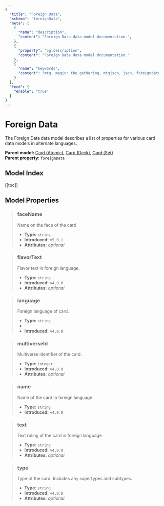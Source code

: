 ```yaml
---
{
  "title": "Foreign Data",
  "schema": "foreignData",
  "meta": [
    {
      "name": "description",
      "content": "Foreign Data data model documentation.",
    },
    {
      "property": "og:description",
      "content": "Foreign Data data model documentation."
    },
    {
      "name": "keywords",
      "content": "mtg, magic: the gathering, mtgjson, json, foreigndata, foreign data",
    }
  ],
  "feed": {
    "enable": "true"
  }
}
---
```


# Foreign Data

The Foreign Data data model describes a list of properties for various card data models in alternate languages.

**Parent model:** [Card (Atomic)](../card-atomic/), [Card (Deck)](../card-deck/), [Card (Set)](../card-set/)  
**Parent property:** `foreignData`

## Model Index

<PropertyToggler/>

[[toc]]

## Model Properties

> ### faceName  
> Name on the face of the card.  
>
> - **Type:** `string`  
> - **Introduced:** `v5.0.1`
> - **Attributes:** <i class="optional">optional</i>

> ### flavorText  
> Flavor text in foreign language.  
>
> - **Type:** `string`  
> - **Introduced:** `v4.0.0`  
> - **Attributes:** <i class="optional">optional</i> 

> ### language  
> Foreign language of card.  
>
> - **Type:** `string`
> - <ExampleField type='language'/>
> - **Introduced:** `v4.0.0`

> ### multiverseId  
> Multiverse identifier of the card.  
>
> - **Type:** `integer`  
> - **Introduced:** `v4.0.0`  
> - **Attributes:** <i class="optional">optional</i> 

> ### name  
> Name of the card in foreign language.  
>
> - **Type:** `string`  
> - **Introduced:** `v4.0.0`

> ### text  
> Text ruling of the card in foreign language.  
>
> - **Type:** `string`  
> - **Introduced:** `v4.0.0`  
> - **Attributes:** <i class="optional">optional</i> 

> ### type  
> Type of the card. Includes any supertypes and subtypes.  
>
> - **Type:** `string`  
> - **Introduced:** `v4.0.0`  
> - **Attributes:** <i class="optional">optional</i> 
